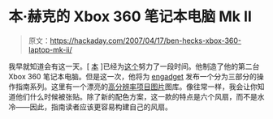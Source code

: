 # 本·赫克的 Xbox 360 笔记本电脑 Mk II

> 原文：<https://hackaday.com/2007/04/17/ben-hecks-xbox-360-laptop-mk-ii/>

我早就知道会有这一天。[ [本](http://benheck.com) ]已经为[这个](http://www.engadget.com/2007/04/17/xbox-360-laptop-mk2/)努力了一段时间。他制造了他的第二台 Xbox 360 笔记本电脑。但是这一次，他将为 [engadget](http://engadget.com) 发布一个分为三部分的操作指南系列。这里有一个漂亮的[高分辨率项目图片](http://www.engadget.com/gallery/xbox-360-laptop-mk2/)图库。像往常一样，我会让你知道他们什么时候被张贴。除了新的配色方案，这一款的特点是六个风扇，而不是水冷——因此，指南读者应该更容易构建自己的风扇。